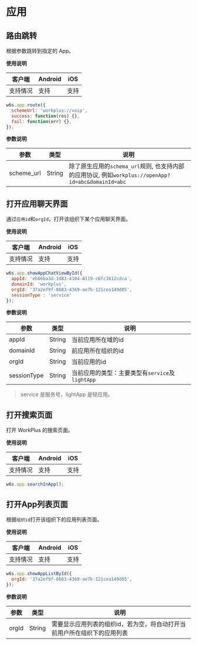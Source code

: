 # 应用

## 路由跳转

根据参数跳转到指定的 App。

**使用说明**

| 客户端   | Android | iOS  |
| -------- | ------- | ---- |
| 支持情况 | 支持  | 支持 |

<CodeWrapper fn="app.route">

```js
w6s.app.route({
  schemeUrl: 'workplus://voip',
  success: function(res) {},
  fail: function(err) {},
});
```
</CodeWrapper>

**参数说明**

| 参数 | 类型 | 说明|
| - | - | - |
| scheme_url |  String | 除了原生应用的`schema_url`规则, 也支持内部的应用协议, 例如`workplus://openApp?id=abc&domainId=abc` |


## 打开应用聊天界面 <Badge text="v3.4.1+" type="warning" />

通过`应用id`和`orgId`，打开该组织下某个应用聊天界面。

**使用说明**

| 客户端   | Android | iOS  |
| -------- | ------- | ---- |
| 支持情况 | 支持  | 支持 |

<CodeWrapper fn="app.showAppChatViewById" :qrcode="false">

```js
w6s.app.showAppChatViewById({
  appId: 'eb66ba3d-1d83-4104-8119-c6fc3b12cdca',
  domainId: 'workplus',
  orgId: '37a2ef9f-8683-4369-ae7b-121cea149d05',
  sessionType : 'service'
});
```
</CodeWrapper>

**参数说明**

| 参数 | 类型 | 说明|
| - | - | - |
| appId |  String | 当前应用所在域的id |
| domainId |  String | 前应用所在组织的id |
| orgId |  String | 当前应用的id |
| sessionType |  String | 当前应用的类型：主要类型有`service`及`lightApp` |

> service 是服务号，lightApp 是轻应用。


## 打开搜索页面 <Badge text="v3.4.1+" type="warning" />

打开 WorkPlus 的搜索页面。

**使用说明**

| 客户端   | Android | iOS  |
| -------- | ------- | ---- |
| 支持情况 | 支持  | 支持 |

<CodeWrapper fn="app.searchInApp">

```js
w6s.app.searchInApp();
```
</CodeWrapper>


## 打开App列表页面 <Badge text="v3.4.1+" type="warning" />

根据`组织id`打开该组织下的应用列表页面。

**使用说明**

| 客户端   | Android | iOS  |
| -------- | ------- | ---- |
| 支持情况 | 支持  | 支持 |

<CodeWrapper fn="app.showAppListById">

```js
w6s.app.showAppListById({
  orgId: '37a2ef9f-8683-4369-ae7b-121cea149d05',
});
```
</CodeWrapper>

**参数说明**

| 参数 | 类型 | 说明|
| - | - | - |
| orgId |  String | 需要显示应用列表的组织id，若为空，将自动打开当前用户所在组织下的应用列表 |
